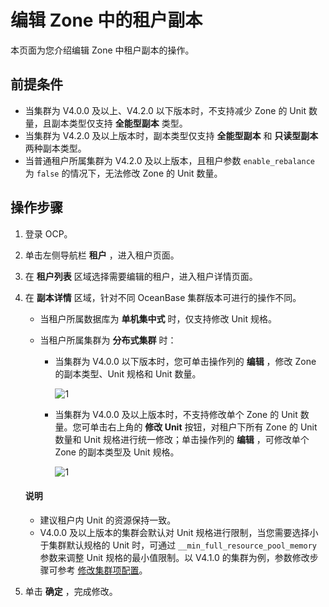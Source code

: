 # 编辑 Zone 中的租户副本

本页面为您介绍编辑 Zone 中租户副本的操作。

## 前提条件

* 当集群为 V4.0.0 及以上、V4.2.0 以下版本时，不支持减少 Zone 的 Unit 数量，且副本类型仅支持 **全能型副本** 类型。
* 当集群为 V4.2.0 及以上版本时，副本类型仅支持 **全能型副本** 和 **只读型副本** 两种副本类型。
* 当普通租户所属集群为 V4.2.0 及以上版本，且租户参数 <code>enable_rebalance</code> 为 <code>false</code> 的情况下，无法修改 Zone 的 Unit 数量。

## 操作步骤

1. 登录 OCP。

2. 单击左侧导航栏 **租户** ，进入租户页面。

3. 在 **租户列表** 区域选择需要编辑的租户，进入租户详情页面。

4. 在 **副本详情** 区域，针对不同 OceanBase 集群版本可进行的操作不同。

   * 当租户所属数据库为 **单机集中式** 时，仅支持修改 Unit 规格。

   * 当租户所属集群为 **分布式集群** 时：

     * 当集群为 V4.0.0 以下版本时，您可单击操作列的 **编辑** ，修改 Zone 的副本类型、Unit 规格和 Unit 数量。

        ![1](https://help-static-aliyun-doc.aliyuncs.com/assets/img/zh-CN/5831070261/p271865.png)

     * 当集群为 V4.0.0 及以上版本时，不支持修改单个 Zone 的 Unit 数量。您可单击右上角的 **修改 Unit** 按钮，对租户下所有 Zone 的 Unit 数量和 Unit 规格进行统一修改；单击操作列的 **编辑** ，可修改单个 Zone 的副本类型及 Unit 规格。

        ![1](https://obbusiness-private.oss-cn-shanghai.aliyuncs.com/doc/img/ocp/401/%E4%BF%AE%E6%94%B9unit1.png)

    <main id="notice" type='explain'>
    <h4>说明</h4>
    <p><ul><li>建议租户内 Unit 的资源保持一致。</li><li>V4.0.0 及以上版本的集群会默认对 Unit 规格进行限制，当您需要选择小于集群默认规格的 Unit 时，可通过 <code>__min_full_resource_pool_memory</code> 参数来调整 Unit 规格的最小值限制。以 V4.1.0 的集群为例，参数修改步骤可参考 <a href="https://www.oceanbase.com/docs/common-oceanbase-database-cn-10000000001697240">修改集群项配置</a>。</li></p>
    </main>

5. 单击 **确定** ，完成修改。
